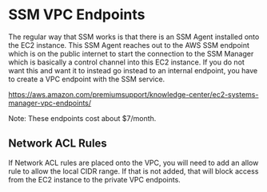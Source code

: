 SSM VPC Endpoints
====================
The regular way that SSM works is that there is an SSM Agent installed onto the EC2 instance.  This SSM Agent reaches out to the AWS SSM endpoint which is on the public internet to start the connection to the SSM Manager which is basically a control channel into this EC2 instance.  If you do not want this and want it to instead go instead to an internal endpoint, you have to create a VPC endpoint with the SSM service.


https://aws.amazon.com/premiumsupport/knowledge-center/ec2-systems-manager-vpc-endpoints/

Note: These endpoints cost about $7/month.

## Network ACL Rules
If Network ACL rules are placed onto the VPC, you will need to add an allow rule to allow the local CIDR range.  If that is not added, that will block access from the EC2 instance to the private VPC endpoints.
